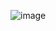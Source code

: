 ![image](https://user-images.githubusercontent.com/60508703/166965416-3192be12-9408-4bf7-870b-5bdc2e1e78cc.png)

